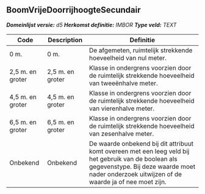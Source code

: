 ﻿## BoomVrijeDoorrijhoogteSecundair

*__Domeinlijst versie:__ d5*
*__Herkomst definitie:__ IMBOR*
*__Type veld:__ TEXT*

|__Code__ |__Description__ |__Definitie__	|
|	---	|	---	|   ---	| 
| 0 m. | 0 m. | De afgemeten, ruimtelijk strekkende hoeveelheid van nul meter. |
| 2,5 m. en groter | 2,5 m. en groter | Klasse in ondergrens voorzien door de ruimtelijk strekkende hoeveelheid van tweeënhalve meter. |
| 4,5 m. en groter | 4,5 m. en groter | Klasse in ondergrens voorzien door de ruimtelijk strekkende hoeveelheid van vierenhalve meter. |
| 6,5 m. en groter | 6,5 m. en groter | Klasse in ondergrens voorzien door de ruimtelijk strekkende hoeveelheid van zesenhalve meter. |
| Onbekend | Onbekend | De waarde onbekend bij dit attribuut komt overeen met een leeg veld bij het gebruik van de boolean als gegevenstype. Bij deze waarde moet nader onderzoek uitwijzen of de waarde ja of nee moet zijn. |
